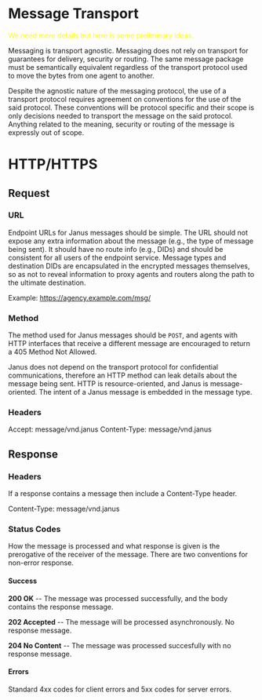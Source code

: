 # Message Transport
<span style="color:yellow">We need more details but here is some preliminary ideas.</span>

Messaging is transport agnostic. Messaging does not rely on transport for guarantees for delivery, security or routing. The same message package must be semantically equivalent regardless of the transport protocol used to move the bytes from one agent to another.

Despite the agnostic nature of the messaging protocol, the use of a transport protocol requires agreement on conventions for the use of the said protocol. These conventions will be protocol specific and their scope is only decisions needed to transport the message on the said protocol. Anything related to the meaning, security or routing of the message is expressly out of scope.

# HTTP/HTTPS
## Request
### URL
Endpoint URLs for Janus messages should be simple. The URL should not expose any extra information about the message (e.g., the type of message being sent). It should have no route info (e.g., DIDs) and should be consistent for all users of the endpoint service. Message types and destination DIDs are encapsulated in the encrypted messages themselves, so as not to reveal information to proxy agents and routers along the path to the ultimate destination.

Example: https://agency.example.com/msg/

### Method
The method used for Janus messages should be `POST`, and agents with HTTP interfaces that receive a different message are encouraged to return a 405 Method Not Allowed.

Janus does not depend on the transport protocol for confidential communications, therefore an HTTP method can leak details about the message being sent. HTTP is resource-oriented, and Janus is message-oriented. The intent of a Janus message is embedded in the message type.

### Headers
<!--
DF: I don't like vnd! vnd suggest that it is vender specific. like vnd.ms-excel from Microsoft. I think we should choose one       even if it's not part of the mime-type spec. We can use it and I think we can get it into the spec fairly easily once we       have adoption.
-->
Accept: message/vnd.janus
Content-Type: message/vnd.janus

## Response

### Headers
If a response contains a message then include a Content-Type header.

Content-Type: message/vnd.janus

### Status Codes
How the message is processed and what response is given is the prerogative of the receiver of the message. There are two conventions for non-error response.

#### Success
**200 OK** -- The message was processed successfully, and the body contains the response message.

**202 Accepted** -- The message will be processed asynchronously. No response message.

**204 No Content** -- The message was processed succesfully with no response message.

#### Errors

Standard 4xx codes for client errors and 5xx codes for server errors.
